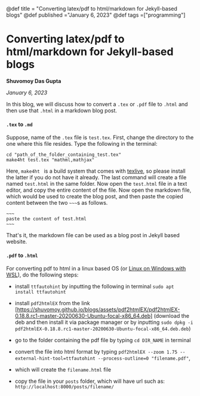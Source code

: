 @def title = "Converting latex/pdf to html/markdown  for Jekyll-based blogs"
@def published ="January 6, 2023"
@def tags =["programming"]

# Converting latex/pdf to html/markdown for Jekyll-based blogs

**Shuvomoy Das Gupta**

*January 6, 2023*

In this blog, we will discuss how to convert a `.tex` or `.pdf` file to `.html` and then use that `.html` in a markdown blog post.

#### `.tex` to `.md` 

Suppose, name of the  `.tex` file is `test.tex`. First, change the directory to the one where this file resides. Type the following in the terminal:

```
cd "path_of_the_folder_containing_test.tex"
make4ht test.tex "mathml,mathjax"
```

Here, `make4ht ` is a build system that comes with [texlive](https://www.tug.org/texlive/), so please install the latter if you do not have it already. The last command will create a file named `test.html` in the same folder. Now open the `test.html` file in a text editor, and copy the entire content of the file. Now open the markdown file, which would be used to create the blog post, and then paste the copied content between the two `~~~`s as follows.

```
~~~
paste the content of test.html
~~~
```

That's it, the markdown file can be used as a blog post in Jekyll based website. 

#### `.pdf` to `.html`

For converting pdf to html in a linux based OS (or [Linux on Windows with WSL](https://learn.microsoft.com/en-us/windows/wsl/install)), do the following steps:

* install `ttfautohint` by inputting the following in terminal `sudo apt install ttfautohint`

* install `pdf2htmlEX` from the link [https://shuvomoy.github.io/blogs/assets/pdf2htmlEX/pdf2htmlEX-0.18.8.rc1-master-20200630-Ubuntu-focal-x86_64.deb] (download the deb and then install it via package manager or by inputting `sudo dpkg -i pdf2htmlEX-0.18.8.rc1-master-20200630-Ubuntu-focal-x86_64.deb.deb`)
* go to the folder containing the pdf file by typing `cd DIR_NAME` in terminal
* convert the file into html format by typing 
 `pdf2htmlEX --zoom 1.75 --external-hint-tool=ttfautohint --process-outline=0 "filename.pdf"`, 
* which will create the `filename.html` file
* copy the file in your `posts` folder, which will have url such as: `http://localhost:8000/posts/filename/`
